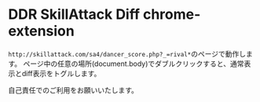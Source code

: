 # DDR SkillAttack Diff chrome-extension

`http://skillattack.com/sa4/dancer_score.php?_=rival*`のページで動作します。
ページ中の任意の場所(document.body)でダブルクリックすると、通常表示とdiff表示をトグルします。

自己責任でのご利用をお願いいたします。
